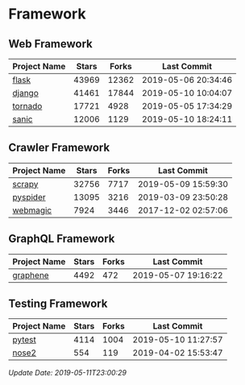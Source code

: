 # Framework

## Web Framework

| Project Name | Stars | Forks | Last Commit |
| ------------ | ----- | ----- | ----------- |
| [flask](https://github.com/pallets/flask) | 43969 | 12362 | 2019-05-06 20:34:46 |
| [django](https://github.com/django/django) | 41461 | 17844 | 2019-05-10 10:04:07 |
| [tornado](https://github.com/tornadoweb/tornado) | 17721 | 4928 | 2019-05-05 17:34:29 |
| [sanic](https://github.com/huge-success/sanic) | 12006 | 1129 | 2019-05-10 18:24:11 |

## Crawler Framework

| Project Name | Stars | Forks | Last Commit |
| ------------ | ----- | ----- | ----------- |
| [scrapy](https://github.com/scrapy/scrapy) | 32756 | 7717 | 2019-05-09 15:59:30 |
| [pyspider](https://github.com/binux/pyspider) | 13095 | 3216 | 2019-03-09 23:50:28 |
| [webmagic](https://github.com/code4craft/webmagic) | 7924 | 3446 | 2017-12-02 02:57:06 |

## GraphQL Framework

| Project Name | Stars | Forks | Last Commit |
| ------------ | ----- | ----- | ----------- |
| [graphene](https://github.com/graphql-python/graphene) | 4492 | 472 | 2019-05-07 19:16:22 |

## Testing Framework

| Project Name | Stars | Forks | Last Commit |
| ------------ | ----- | ----- | ----------- |
| [pytest](https://github.com/pytest-dev/pytest) | 4114 | 1004 | 2019-05-10 11:27:57 |
| [nose2](https://github.com/nose-devs/nose2) | 554 | 119 | 2019-04-02 15:53:47 |

*Update Date: 2019-05-11T23:00:29*
